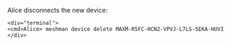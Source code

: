 
Alice disconnects the new device:


~~~~
<div="terminal">
<cmd>Alice> meshman device delete MAXM-R5FC-HCN2-VPVJ-L7LS-5EKA-HUVI
</div>
~~~~



